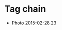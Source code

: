 <!--
title: Tag chain
date: 2020-06-28T14:43:49.227Z
tags:
-->
# Tag chain

 * [Photo 2015-02-28 23](112355264272.md)